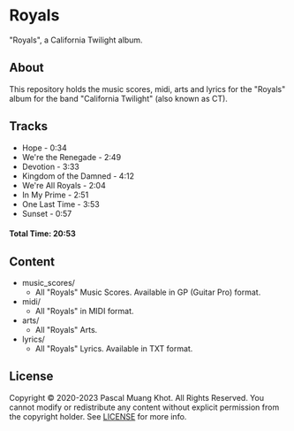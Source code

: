 # Royals
"Royals", a California Twilight album.

## About
This repository holds the music scores, midi, arts and lyrics for the "Royals" album for the band "California Twilight" (also known as CT).

## Tracks

* Hope - 0:34
* We're the Renegade - 2:49
* Devotion - 3:33
* Kingdom of the Damned - 4:12
* We're All Royals - 2:04
* In My Prime - 2:51
* One Last Time - 3:53
* Sunset - 0:57

#### Total Time: 20:53

## Content
* music_scores/
  * All "Royals" Music Scores. Available in GP (Guitar Pro) format.
* midi/
  * All "Royals" in MIDI format.
* arts/
  * All "Royals" Arts.
* lyrics/
  * All "Royals" Lyrics. Available in TXT format.

## License
Copyright © 2020-2023 Pascal Muang Khot. All Rights Reserved. 
You cannot modify or redistribute any content without explicit permission from the copyright holder. See [LICENSE](LICENSE) for more info.